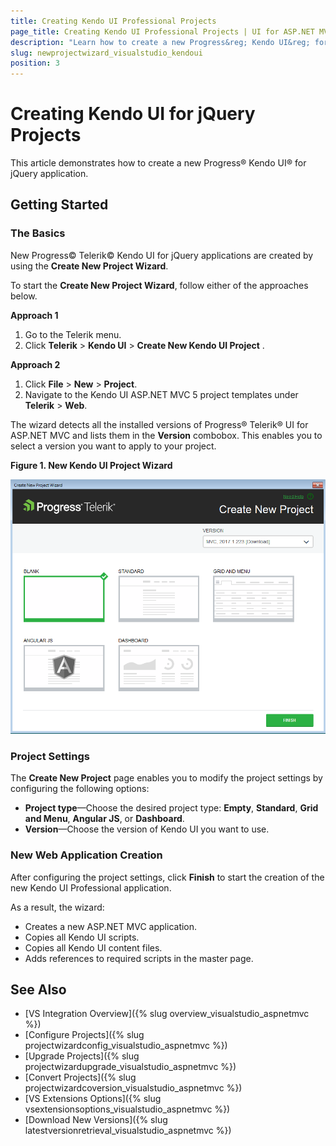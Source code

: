 ```yaml
---
title: Creating Kendo UI Professional Projects
page_title: Creating Kendo UI Professional Projects | UI for ASP.NET MVC Visual Studio Integration
description: "Learn how to create a new Progress&reg; Kendo UI&reg; for jQuery application."
slug: newprojectwizard_visualstudio_kendoui
position: 3
---
```


# Creating Kendo UI for jQuery Projects

This article demonstrates how to create a new Progress&reg; Kendo UI&reg; for jQuery application.

## Getting Started

### The Basics

New Progress&copy; Telerik&copy; Kendo UI for jQuery applications are created by using the **Create New Project Wizard**.

To start the **Create New Project Wizard**, follow either of the approaches below.

**Approach 1**

1. Go to the Telerik menu.
2. Click **Telerik** > **Kendo UI** > **Create New Kendo UI Project** .

**Approach 2**

1. Click **File** > **New** > **Project**.
2. Navigate to the Kendo UI ASP.NET MVC 5 project templates under **Telerik** > **Web**.

The wizard detects all the installed versions of Progress&reg; Telerik&reg; UI for ASP.NET MVC and lists them in the **Version** combobox. This enables you to select a version you want to apply to your project.

**Figure 1. New Kendo UI Project Wizard**

![New Kendo UI Project Wizard](images/create_kendo.png)

### Project Settings

The **Create New Project** page enables you to modify the project settings by configuring the following options:

* **Project type**&mdash;Choose the desired project type: **Empty**, **Standard**, **Grid and Menu**, **Angular JS**, or **Dashboard**.
* **Version**&mdash;Choose the version of Kendo UI you want to use.

### New Web Application Creation

After configuring the project settings, click **Finish** to start the creation of the new Kendo UI Professional application.

As a result, the wizard:
* Creates a new ASP.NET MVC application.
* Copies all Kendo UI scripts.
* Copies all Kendo UI content files.
* Adds references to required scripts in the master page.

## See Also

* [VS Integration Overview]({% slug overview_visualstudio_aspnetmvc %})
* [Configure Projects]({% slug projectwizardconfig_visualstudio_aspnetmvc %})
* [Upgrade Projects]({% slug projectwizardupgrade_visualstudio_aspnetmvc %})
* [Convert Projects]({% slug projectwizardcoversion_visualstudio_aspnetmvc %})
* [VS Extensions Options]({% slug vsextensionsoptions_visualstudio_aspnetmvc %})
* [Download New Versions]({% slug latestversionretrieval_visualstudio_aspnetmvc %})
